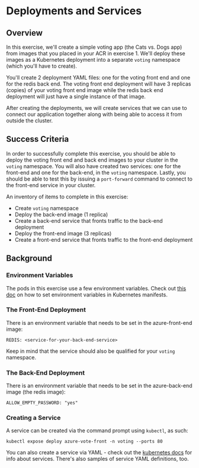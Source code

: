 # Deployments and Services

## Overview

In this exercise, we'll create a simple voting app (the Cats vs. Dogs app) from images that you placed in your ACR in exercise 1. We'll deploy these images as a Kubernetes deployment into a separate `voting` namespace (which you'll have to create).

You'll create 2 deployment YAML files: one for the voting front end and one for the redis back end. The voting front end deployment will have 3 replicas (copies) of your voting front end image while the redis back end deployment will just have a single instance of that image.

After creating the deployments, we will create services that we can use to connect our application together along with being able to access it from outside the cluster.

## Success Criteria

In order to successfully complete this exercise, you should be able to deploy the voting front end and back end images to your cluster in the `voting` namespace. You will also have created two services: one for the front-end and one for the back-end, in the `voting` namespace. Lastly, you should be able to test this by issuing a `port-forward` command to connect to the front-end service in your cluster.

An inventory of items to complete in this exercise:

- Create `voting` namespace
- Deploy the back-end image (1 replica)
- Create a back-end service that fronts traffic to the back-end deployment
- Deploy the front-end image (3 replicas)
- Create a front-end service that fronts traffic to the front-end deployment

## Background

### Environment Variables

The pods in this exercise use a few environment variables. Check out [this doc](https://kubernetes.io/docs/tasks/inject-data-application/define-environment-variable-container/) on how to set environment variables in Kubernetes manifests.

### The Front-End Deployment

There is an environment variable that needs to be set in the azure-front-end image:

```
REDIS: <service-for-your-back-end-service>
```

Keep in mind that the service should also be qualified for your `voting` namespace.

### The Back-End Deployment

There is an environment variable that needs to be set in the azure-back-end image (the redis image):

```
ALLOW_EMPTY_PASSWORD: "yes"
```

### Creating a Service

A service can be created via the command prompt using `kubectl`, as such:

```
kubectl expose deploy azure-vote-front -n voting --ports 80
```

You can also create a service via YAML - check out the [kubernetes docs](https://kubernetes.io/docs/concepts/services-networking/service/) for info about services. There's also samples of service YAML definitions, too.
